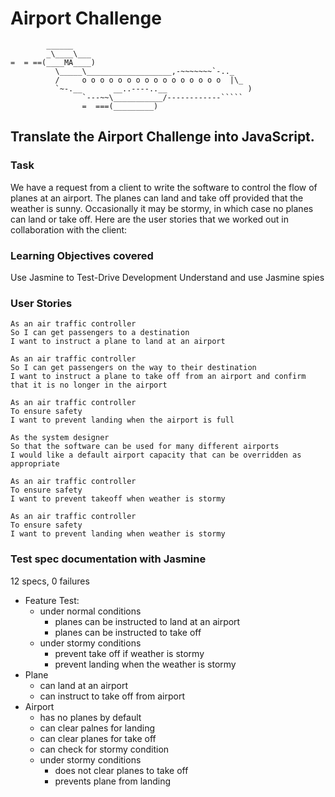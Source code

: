Airport Challenge
=================

```
        ______
        _\____\___
=  = ==(____MA____)
          \_____\___________________,-~~~~~~~`-.._
          /     o o o o o o o o o o o o o o o o  |\_
          `~-.__       __..----..__                  )
                `---~~\___________/------------`````
                =  ===(_________)

```  

## Translate the Airport Challenge into JavaScript.

### Task

We have a request from a client to write the software to control the flow of planes at an airport. The planes can land and take off provided that the weather is sunny. Occasionally it may be stormy, in which case no planes can land or take off. Here are the user stories that we worked out in collaboration with the client:

### Learning Objectives covered

Use Jasmine to Test-Drive Development
Understand and use Jasmine spies

### User Stories
```
As an air traffic controller 
So I can get passengers to a destination 
I want to instruct a plane to land at an airport

As an air traffic controller 
So I can get passengers on the way to their destination 
I want to instruct a plane to take off from an airport and confirm that it is no longer in the airport

As an air traffic controller 
To ensure safety 
I want to prevent landing when the airport is full 

As the system designer
So that the software can be used for many different airports
I would like a default airport capacity that can be overridden as appropriate

As an air traffic controller 
To ensure safety 
I want to prevent takeoff when weather is stormy 

As an air traffic controller 
To ensure safety 
I want to prevent landing when weather is stormy 
```

### Test spec documentation with Jasmine 

12 specs, 0 failures

* Feature Test:
    * under normal conditions
        * planes can be instructed to land at an airport
        * planes can be instructed to take off
    * under stormy conditions
        * prevent take off if weather is stormy
        * prevent landing when the weather is stormy
* Plane
    * can land at an airport
    * can instruct to take off from airport
* Airport
    * has no planes by default
    * can clear palnes for landing
    * can clear planes for take off
    * can check for stormy condition
    * under stormy conditions
        * does not clear planes to take off
        * prevents plane from landing
